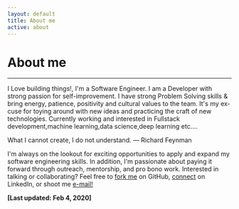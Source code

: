```yaml
---
layout: default
title: About me
active: about
---
```


<p><h1>About me</h1></p>

___

I Love building things!, I'm a Software Engineer. I am a Developer with strong passion for self-improvement. I have strong Problem Solving skills & bring energy, patience, positivity and cultural values to the team. It's my ex­cuse for toy­ing around with new ideas and prac­tic­ing the craft of new technologies. Currently working and interested in Fullstack development,machine learning,data science,deep learning etc....

What I cannot create, I do not understand.
                                    — Richard Feynman

I'm always on the lookout for exciting opportunities to apply and expand my software engineering skills. In addition, I'm passionate about paying it forward through outreach, mentorship, and pro bono work. Interested in talking or collaborating? Feel free to [fork me](https://github.com/iamrubayet) on GitHub, [connect](https://www.linkedin.com/in/shahriar-rahman-rubayet-b81924188/) on LinkedIn, or shoot me [e-mail!](mailto:srubayet15@cse.pstu.ac.bd) 

**[Last updated: Feb 4, 2020]**